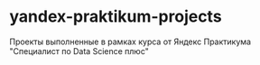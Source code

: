 # yandex-praktikum-projects
Проекты выполненные в рамках курса от Яндекс Практикума "Специалист по Data Science плюс"
